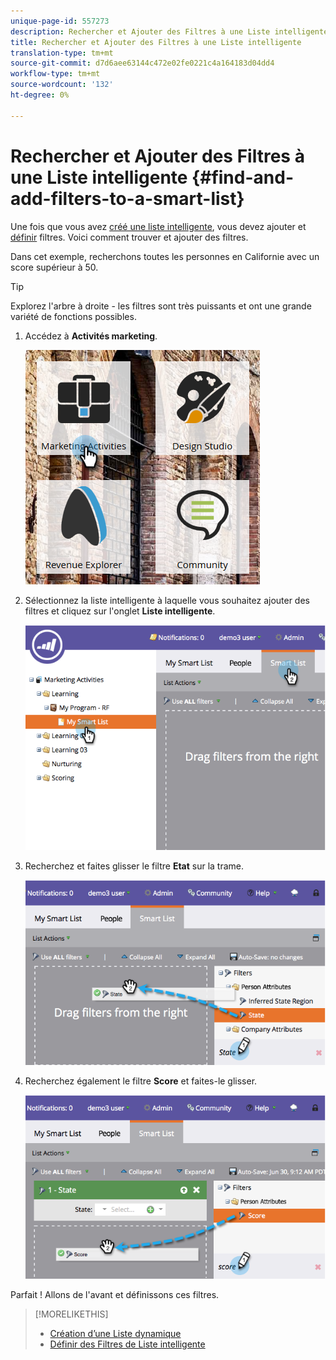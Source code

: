 ```yaml
---
unique-page-id: 557273
description: Rechercher et Ajouter des Filtres à une Liste intelligente - Documentation sur le marketing - Documentation sur les produits
title: Rechercher et Ajouter des Filtres à une Liste intelligente
translation-type: tm+mt
source-git-commit: d7d6aee63144c472e02fe0221c4a164183d04dd4
workflow-type: tm+mt
source-wordcount: '132'
ht-degree: 0%

---
```



# Rechercher et Ajouter des Filtres à une Liste intelligente {#find-and-add-filters-to-a-smart-list}

Une fois que vous avez [créé une liste intelligente](create-a-smart-list.md), vous devez ajouter et [définir](define-smart-list-filters.md) filtres. Voici comment trouver et ajouter des filtres.

Dans cet exemple, recherchons toutes les personnes en Californie avec un score supérieur à 50.

>[!TIP]
>
>Explorez l&#39;arbre à droite - les filtres sont très puissants et ont une grande variété de fonctions possibles.

1. Accédez à **Activités marketing**.

   ![](assets/ma.png)

1. Sélectionnez la liste intelligente à laquelle vous souhaitez ajouter des filtres et cliquez sur l&#39;onglet **Liste intelligente**.

   ![](assets/two.png)

1. Recherchez et faites glisser le filtre **Etat** sur la trame.

   ![](assets/three.png)

1. Recherchez également le filtre **Score** et faites-le glisser.

   ![](assets/four.png)

Parfait ! Allons de l&#39;avant et définissons ces filtres.

>[!MORELIKETHIS]
>
>* [Création d’une Liste dynamique](create-a-smart-list.md)
>* [Définir des Filtres de Liste intelligente](define-smart-list-filters.md)

>



